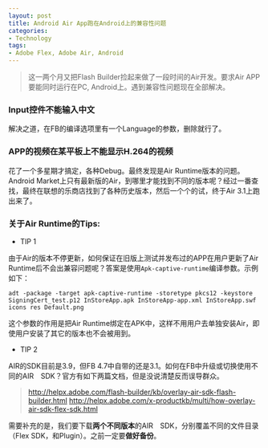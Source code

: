 ```yaml
---
layout: post
title: Android Air App跑在Android上的兼容性问题
categories:
- Technology
tags:
- Adobe Flex, Adobe Air, Android
---
```


> 这一两个月又把Flash Builder捡起来做了一段时间的Air开发。要求Air APP要能同时运行在PC, Android上。遇到兼容性问题现在全部解决。

### Input控件不能输入中文
解决之道，在FB的编译选项里有一个Language的参数，删除就行了。
### APP的视频在某平板上不能显示H.264的视频
花了一个多星期才搞定，各种Debug。最终发现是Air Runtime版本的问题。Android Market上只有最新版的Air，到哪里才能找到不同的版本呢？经过一番查找，最终在联想的乐商店找到了各种历史版本，然后一个个的试，终于Air 3.1上跑出来了。

### 关于Air Runtime的Tips: 
 
* TIP 1

由于Air的版本不停更新，如何保证在旧版上测试并发布过的APP在用户更新了Air Runtime后不会出兼容问题呢？答案是使用`Apk-captive-runtime`编译参数。示例如下：

```
adt -package -target apk‑captive‑runtime -storetype pkcs12 -keystore SigningCert_test.p12 InStoreApp.apk InStoreApp-app.xml InStoreApp.swf icons res Default.png
```
这个参数的作用是把Air Runtime绑定在APK中，这样不用用户去单独安装Air，即使用户安装了其它的版本也不会被用到。

* TIP 2

AIR的SDK目前是3.9，但FB 4.7中自带的还是3.1。如何在FB中升级或切换使用不同的AIR　SDK？官方有如下两篇文档，但是没说清楚反而误导群众。

> http://helpx.adobe.com/flash-builder/kb/overlay-air-sdk-flash-builder.html
> http://helpx.adobe.com/x-productkb/multi/how-overlay-air-sdk-flex-sdk.html
    
需要补充的是，我们要下载**两个不同版本**的AIR　SDK，分别覆盖不同的文件目录（Flex SDK，和Plugin）。之前一定要**做好备份**。



